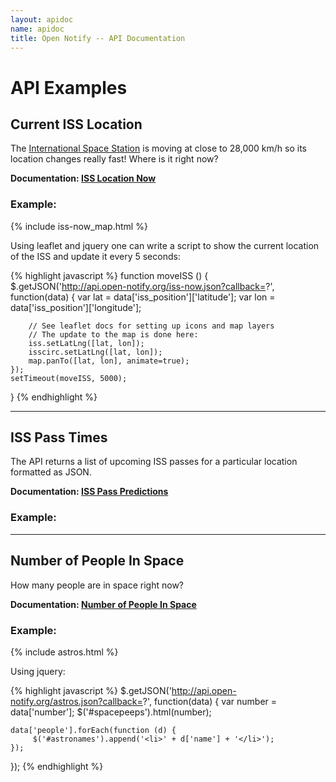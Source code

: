 ```yaml
---
layout: apidoc
name: apidoc
title: Open Notify -- API Documentation
---
```


# API Examples

## Current ISS Location

The [International Space Station](http://en.wikipedia.org/wiki/International_Space_Station)
is moving at close to 28,000 km/h so its location changes really fast! Where
is it right now?

**Documentation: [ISS Location Now](ISS-Location-Now)**

### Example:

{% include iss-now_map.html %}

Using leaflet and jquery one can write a script to show the current location of
the ISS and update it every 5 seconds:

{% highlight javascript %}
function moveISS () {
    $.getJSON('http://api.open-notify.org/iss-now.json?callback=?', function(data) {
        var lat = data['iss_position']['latitude'];
        var lon = data['iss_position']['longitude'];

        // See leaflet docs for setting up icons and map layers
        // The update to the map is done here:
        iss.setLatLng([lat, lon]);
        isscirc.setLatLng([lat, lon]);
        map.panTo([lat, lon], animate=true);
    });
    setTimeout(moveISS, 5000); 
}
{% endhighlight %}


-------------------------------------------------------------------------------

## ISS Pass Times

The API returns a list of upcoming ISS passes for a particular location formatted
as JSON.

**Documentation: [ISS Pass Predictions](ISS-Pass-Times)**


### Example:


-------------------------------------------------------------------------------

## Number of People In Space

How many people are in space right now?

**Documentation: [Number of People In Space](People-In-Space)**

### Example:

{% include astros.html %}


Using jquery:

{% highlight javascript %}
$.getJSON('http://api.open-notify.org/astros.json?callback=?', function(data) {
    var number = data['number'];
    $('#spacepeeps').html(number);

    data['people'].forEach(function (d) {
         $('#astronames').append('<li>' + d['name'] + '</li>');
    });
});
{% endhighlight %}

